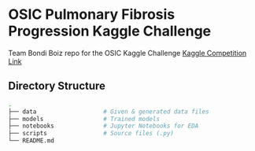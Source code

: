 # OSIC Pulmonary Fibrosis Progression Kaggle Challenge
Team Bondi Boiz repo for the OSIC Kaggle Challenge
[Kaggle Competition  Link](https://www.kaggle.com/c/osic-pulmonary-fibrosis-progression/overview)

## Directory Structure

```bash
.
├── data                   # Given & generated data files
├── models                 # Trained models
├── notebooks              # Jupyter Notebooks for EDA
├── scripts                # Source files (.py)
└── README.md
```